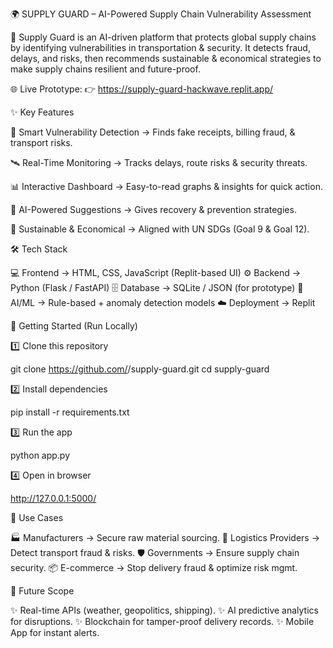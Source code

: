 🌍 SUPPLY GUARD – AI-Powered Supply Chain Vulnerability Assessment

🚀 Supply Guard is an AI-driven platform that protects global supply chains by identifying vulnerabilities in transportation & security.
It detects fraud, delays, and risks, then recommends sustainable & economical strategies to make supply chains resilient and future-proof.

🌐 Live Prototype: 👉 https://supply-guard-hackwave.replit.app/

✨ Key Features

🔎 Smart Vulnerability Detection → Finds fake receipts, billing fraud, & transport risks.

🛰 Real-Time Monitoring → Tracks delays, route risks & security threats.

📊 Interactive Dashboard → Easy-to-read graphs & insights for quick action.

🤖 AI-Powered Suggestions → Gives recovery & prevention strategies.

🌱 Sustainable & Economical → Aligned with UN SDGs (Goal 9 & Goal 12).

🛠 Tech Stack

💻 Frontend → HTML, CSS, JavaScript (Replit-based UI)
⚙️ Backend → Python (Flask / FastAPI)
🗄 Database → SQLite / JSON (for prototype)
🧠 AI/ML → Rule-based + anomaly detection models
☁️ Deployment → Replit

🚀 Getting Started (Run Locally)

1️⃣ Clone this repository

git clone https://github.com/<your-username>/supply-guard.git
cd supply-guard


2️⃣ Install dependencies

pip install -r requirements.txt


3️⃣ Run the app

python app.py


4️⃣ Open in browser

http://127.0.0.1:5000/

📌 Use Cases

🏭 Manufacturers → Secure raw material sourcing.
🚚 Logistics Providers → Detect transport fraud & risks.
🛡 Governments → Ensure supply chain security.
📦 E-commerce → Stop delivery fraud & optimize risk mgmt.

🎯 Future Scope

✨ Real-time APIs (weather, geopolitics, shipping).
✨ AI predictive analytics for disruptions.
✨ Blockchain for tamper-proof delivery records.
✨ Mobile App for instant alerts.
